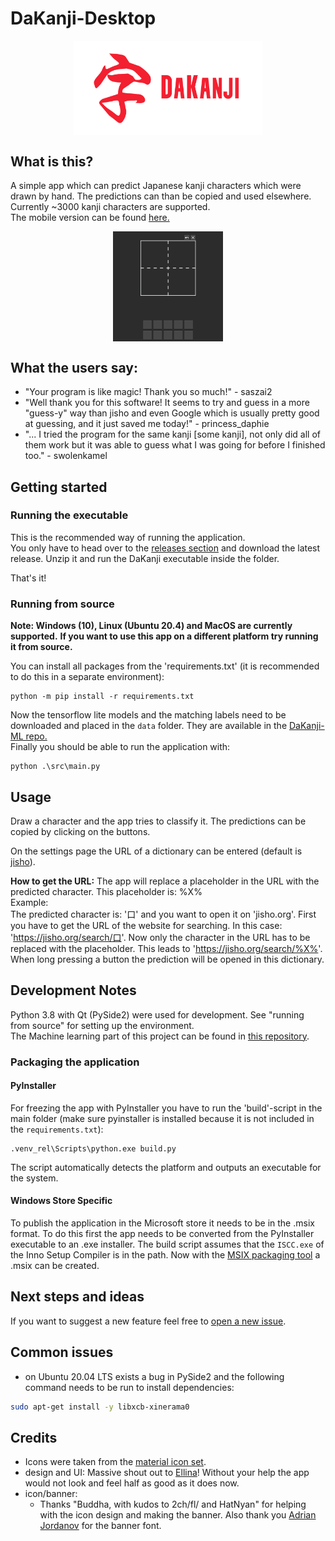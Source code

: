 # DaKanji-Desktop
<img src="./media/banner.png" style="display:block;margin-left:auto;margin-right:auto;" width="60%"/>

## What is this?

A simple app which can predict Japanese kanji characters which were drawn by hand.
The predictions can than be copied and used elsewhere. <br/>
Currently ~3000 kanji characters are supported.<br/>
The mobile version can be found [here.](https://github.com/CaptainDario/DaKanji-Mobile)


<img src="./media/preview.gif" style="display:block;margin-left:auto;margin-right:auto;" width="35%"/>

## What the users say:
* "Your program is like magic! Thank you so much!" - saszai2
* "Well thank you for this software! It seems to try and guess in a more "guess-y" way than jisho and even Google which is usually pretty good at guessing, and it just saved me today!" - princess_daphie
* "... I tried the program for the same kanji [some kanji], not only did all of them work but it was able to guess what I was going for before I finished too." - swolenkamel

## Getting started

### Running the executable
This is the recommended way of running the application. <br/>
You only have to head over to the [releases section](https://github.com/CaptainDario/DaKanji-desktop/releases) and download the latest release.
Unzip it and run the DaKanji executable inside the folder.<br/>

That's it!

### Running from source

**Note: Windows (10), Linux (Ubuntu 20.4) and MacOS are currently supported.**
**If you want to use this app on a different platform try running it from source.**

You can install all packages from the 'requirements.txt' (it is recommended to do this in a separate environment):

```
python -m pip install -r requirements.txt
```

Now the tensorflow lite models and the matching labels need to be downloaded and placed in the `data` folder.
They are available in the [DaKanji-ML repo.](https://github.com/CaptainDario/DaKanji-ML/releases)<br/>
Finally you should be able to run the application with:

```
python .\src\main.py
```

## Usage
Draw a character and the app tries to classify it.
The predictions can be copied by clicking on the buttons.<br/> 

On the settings page the URL of a dictionary can be entered (default is [jisho](jisho.org)).<br/>

**How to get the URL:**
The app will replace a placeholder in the URL with the predicted character.
This placeholder is: %X% <br/> 
Example:<br/>
The predicted character is: '口'
 and you want to open it on 'jisho.org'.
First you have to get the URL of the website for searching.
In this case: 'https://jisho.org/search/口'.
Now only the character in the URL has to be replaced with the placeholder.
This leads to 'https://jisho.org/search/%X%'.
<br/>
When long pressing a button the prediction will be opened in this dictionary.

## Development Notes

Python 3.8 with Qt (PySide2) were used for development.
See "running from source" for setting up the environment.<br/>
The Machine learning part of this project can be found in [this repository](https://github.com/CaptainDario/DaKanji-ML).

### Packaging the application
#### PyInstaller
For freezing the app with PyInstaller you have to run the 'build'-script in the main folder (make sure pyinstaller is installed because it is not included in the `requirements.txt`):
```
.venv_rel\Scripts\python.exe build.py
```
The script automatically detects the platform and outputs an executable for the system.

#### Windows Store Specific
To publish the application in the Microsoft store it needs to be in the .msix format.
To do this first the app needs to be converted from the PyInstaller executable to an .exe installer. The build script assumes that the `ISCC.exe` of the Inno Setup Compiler is in the path.
Now with the [MSIX packaging tool](https://docs.microsoft.com/en-us/windows/msix/packaging-tool/tool-overview) a .msix can be created.


## Next steps and ideas
If you want to suggest a new feature feel free to [open a new issue](https://github.com/CaptainDario/DaKanji-Desktop/issues).

## Common issues
* on Ubuntu 20.04 LTS exists a bug in PySide2 and the following command needs to be run to install dependencies:
```bash
sudo apt-get install -y libxcb-xinerama0
```

## Credits
  
* Icons were taken from the [material icon set](https://material.io/resources/icons/?style=baseline).
* design and UI: Massive shout out to [Ellina](https://github.com/nurellina)! Without your help the app would not look and feel half as good as it does now.
* icon/banner: 
  * Thanks "Buddha, with kudos to 2ch/fl/ and HatNyan" for helping with the icon design and making the banner. Also thank you [Adrian Jordanov](https://www.1001fonts.com/theater-font.html) for the banner font.